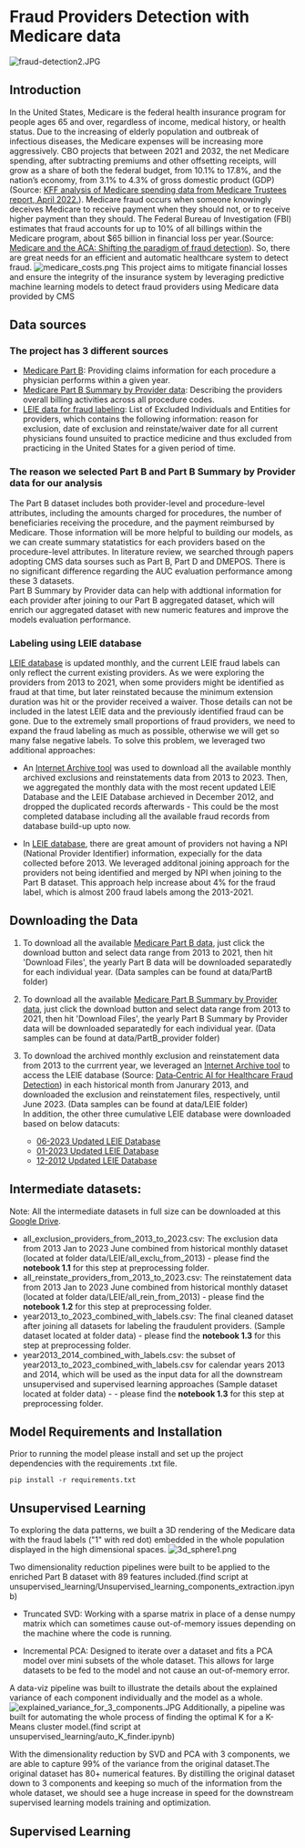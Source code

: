 # Fraud Providers Detection with Medicare data
![fraud-detection2.JPG](assets/fraud-detection2.JPG)

## Introduction
In the United States, Medicare is the federal health insurance program for people ages 65 and over, regardless of income, medical history, or health status. Due to the increasing of elderly population and outbreak of infectious diseases, the Medicare expenses will be increasing more aggressively. CBO projects that between 2021 and 2032, the net Medicare spending, after subtracting premiums and other offsetting receipts, will grow as a share of both the federal budget, from 10.1% to 17.8%, and the nation’s economy, from 3.1% to 4.3% of gross domestic product (GDP) (Source: [KFF analysis of Medicare spending data from Medicare Trustees report, April 2022.](https://www.kff.org/medicare/issue-brief/what-to-know-about-medicare-spending-and-financing/#:~:text=CBO%20projects%20that%20between%202021,gross%20domestic%20product%20(GDP).)). Medicare fraud occurs when someone knowingly deceives Medicare to receive payment when they should not, or to receive higher payment than they should. The Federal Bureau of Investigation (FBI) estimates that fraud accounts for up to 10% of all billings within the Medicare program, about $65 billion in financial loss per year.(Source: [Medicare and the ACA: Shifting the paradigm of fraud detection](https://mds.marshall.edu/cgi/viewcontent.cgi?article=1171&context=mgmt_faculty)). So, there are great needs for an efficient and automatic healthcare system to detect fraud.
![medicare_costs.png](assets/medicare_costs.png)
This project aims to mitigate financial losses and ensure the integrity of the insurance system by leveraging predictive machine learning models to detect fraud providers using Medicare data provided by CMS


## Data sources
### The project has 3 different sources
- [Medicare Part B](https://data.cms.gov/provider-summary-by-type-of-service/medicare-physician-other-practitioners/medicare-physician-other-practitioners-by-provider-and-service): Providing claims information for each procedure a physician performs
within a given year.
- [Medicare Part B Summary by Provider data](https://data.cms.gov/provider-summary-by-type-of-service/medicare-physician-other-practitioners/medicare-physician-other-practitioners-by-provider): Describing the providers overall billing activities across all procedure codes.
- [LEIE data for fraud labeling](https://oig.hhs.gov/exclusions/exclusions_list.asp): List of Excluded Individuals and Entities for providers, which contains the following information: reason for exclusion, date of exclusion and reinstate/waiver date for all current physicians found unsuited to practice medicine and thus excluded from practicing in the United States for a given period of time.

### The reason we selected Part B and Part B Summary by Provider data for our analysis
The Part B dataset includes both provider-level and procedure-level attributes, including the amounts charged for procedures, the number of beneficiaries receiving the procedure, and the payment reimbursed by Medicare. Those information will be more helpful to building our models, as we can create summary statatistics for each providers based on the procedure-level attributes. In literature review, we searched through papers adopting CMS data sourses such as Part B, Part D and DMEPOS. There is no significant difference regarding the AUC evaluation performance among these 3 datasets.\
Part B Summary by Provider data can help with addtional information for each provider after joining to our Part B aggregated dataset, which will enrich our aggregated dataset with new numeric features and improve the models evaluation performance.

### Labeling using LEIE database
[LEIE database](https://oig.hhs.gov/exclusions/exclusions_list.asp) is updated monthly, and the current LEIE fraud labels can only reflect the current existing providers. As we were exploring the providers from 2013 to 2021, when some providers might be identified as fraud at that time, but later reinstated because the minimum extension duration was hit or the provider received a waiver. Those details can not be included in the latest LEIE data and the previously identified fraud can be gone. Due to the extremely small proportions of fraud providers, we need to expand the fraud labeling as much as possible, otherwise we will get so many false negative labels. To solve this problem, we leveraged two additional approaches:
- An [Internet Archive tool](https://archive.org/web/) was used to download all the available monthly archived exclusions and reinstatements data from 2013 to 2023. Then, we aggregated the monthly data with the most recent updated LEIE Database and the LEIE Database archieved in December 2012, and dropped the duplicated records afterwards - This could be the most completed database including all the available fraud records from database build-up upto now.

- In [LEIE database](https://oig.hhs.gov/exclusions/exclusions_list.asp), there are great amount of providers not having a NPI (National Provider Identifier) information, expecially for the data collected before 2013. We leveraged additonal joining approach for the providers not being identified and merged by NPI when joining to the Part B dataset. This approach help increase about 4\% for the fraud label, which is almost 200 fraud labels among the 2013-2021.


## Downloading the Data
1) To download all the available [Medicare Part B data](https://data.cms.gov/provider-summary-by-type-of-service/medicare-physician-other-practitioners/medicare-physician-other-practitioners-by-provider-and-service), just click the download button and select data range from 2013 to 2021, then hit 'Download Files', the yearly Part B data will be downloaded separatedly for each individual year. (Data samples can be found at data/PartB folder)

2) To download all the available [Medicare Part B Summary by Provider data](https://data.cms.gov/provider-summary-by-type-of-service/medicare-physician-other-practitioners/medicare-physician-other-practitioners-by-provider), just click the download button and select data range from 2013 to 2021, then hit 'Download Files', the yearly Part B Summary by Provider data will be downloaded separatedly for each individual year. (Data samples can be found at data/PartB_provider folder)

3) To download the archived monthly exclusion and reinstatement data from 2013 to the currrent year, we leveraged an [Internet Archive tool](https://archive.org/web/) to access the LEIE database (Source: [Data‑Centric AI for Healthcare Fraud Detection](https://link.springer.com/article/10.1007/s42979-023-01809-x)) in each historical month from Janurary 2013, and downloaded the exclusion and reinstatement files, respectively, until June 2023. (Data samples can be found at data/LEIE folder) \
In addition, the other three cumulative LEIE database were downloaded based on below datacuts:
      - [06-2023 Updated LEIE Database](https://oig.hhs.gov/exclusions/downloadables/UPDATED.csv)
      - [01-2023 Updated LEIE Database](https://web.archive.org/web/20230306062338/https://oig.hhs.gov/exclusions/downloadables/UPDATED.csv)
      - [12-2012 Updated LEIE Database](https://web.archive.org/web/20130115211318/https://oig.hhs.gov/exclusions/downloadables/updatedleie.zip)

## Intermediate datasets:
Note: All the intermediate datasets in full size can be downloaded at this [Google Drive](https://drive.google.com/drive/folders/1HxvleTx326J3vMswHrBULi_Bc_Ul03uh).
- all_exclusion_providers_from_2013_to_2023.csv: The exclusion data from 2013 Jan to 2023 June combined from historical monthly dataset (located at folder data/LEIE/all_exclu_from_2013) - please find the **notebook 1.1** for this step at preprocessing folder.
- all_reinstate_providers_from_2013_to_2023.csv: The reinstatement data from 2013 Jan to 2023 June combined from historical monthly dataset (located at folder data/LEIE/all_rein_from_2013) - please find the **notebook 1.2** for this step at preprocessing folder.
- year2013_to_2023_combined_with_labels.csv: The final cleaned dataset after joining all datasets for labeling the fraudulent providers. (Sample dataset located at folder data) - please find the **notebook 1.3** for this step at preprocessing folder. 
- year2013_2014_combined_with_labels.csv: the subset of year2013_to_2023_combined_with_labels.csv for calendar years 2013 and 2014, which will be used as the input data for all the downstream unsupervised and supervised learning approaches (Sample dataset located at folder data) - - please find the **notebook 1.3** for this step at preprocessing folder.


## Model Requirements and Installation
Prior to running the model please install and set up the project dependencies with the requirements .txt file. 

```
pip install -r requirements.txt
```

## Unsupervised Learning

To exploring the data patterns, we built a 3D rendering of the Medicare data with the fraud labels ("1" with red dot) embedded in the whole population displayed in the high dimensional spaces.
![3d_sphere1.png](assets/3d_sphere1.png)

Two dimensionality reduction pipelines were built to be applied to the enriched Part B dataset with 89 features included.(find script at unsupervised_learning/Unsupervised_learning_components_extraction.ipynb)

   - Truncated SVD: Working with a sparse matrix in place of a dense numpy matrix which can sometimes cause out-of-memory issues depending on the machine where the code is running.

   - Incremental PCA: Designed to iterate over a dataset and fits a PCA model over mini subsets of the whole dataset. This allows for large datasets to be fed to the model and not cause an out-of-memory error.

A data-viz pipeline was built to illustrate the details about the explained variance of each component individually and the model as a whole. 
![explained_variance_for_3_components.JPG](assets/explained_variance_for_3_components.JPG)
Additionally, a pipeline was built for automating the whole process of finding the optimal K for a K-Means cluster model.(find script at unsupervised_learning/auto_K_finder.ipynb)

With the dimensionality reduction by SVD and PCA with 3 components, we are able to capture 99\% of the variance from the original dataset.The original dataset has 80+ numerical features. By distilling the original dataset down to 3 components and keeping so much of the information from the whole dataset, we should see a huge increase in speed for the downstream supervised learning models training and optimization.

## Supervised Learning
